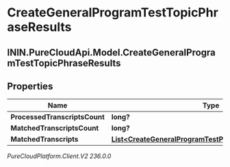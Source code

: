 # CreateGeneralProgramTestTopicPhraseResults

## ININ.PureCloudApi.Model.CreateGeneralProgramTestTopicPhraseResults

## Properties

|Name | Type | Description | Notes|
|------------ | ------------- | ------------- | -------------|
| **ProcessedTranscriptsCount** | **long?** |  | [optional] |
| **MatchedTranscriptsCount** | **long?** |  | [optional] |
| **MatchedTranscripts** | [**List&lt;CreateGeneralProgramTestPhraseMatchedTranscript&gt;**](CreateGeneralProgramTestPhraseMatchedTranscript) |  | [optional] |



_PureCloudPlatform.Client.V2 236.0.0_
